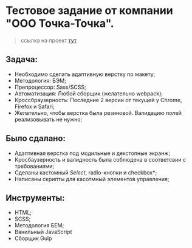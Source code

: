 ﻿# Тестовое задание от компании "ООО Точка-Точка". 
> ссылка на проект <a href="https://isaagverdiev.github.io/Test-task/">тут</a>

## Задача:
- Необходимо сделать адаптивную верстку по макету;
- Методология: БЭМ;
- Препроцессор: Sass/SCSS;
- Автоматизация: Любой сборщик (желательно webpack);
- Кроссбраузерность: Последние 2 версии от текущей у Chrome, Firefox и Safari;
- Желательно, чтобы верстка была резиновой. Валидацию полей реализовывать не нужно;

## Было сдалано:
- Адаптивная верстка под модильные и декстопные экранж;
- Кросбаузерность и валидность была соблюдена в соответсвии с требованиями;
- Сделаны кастомный *Select*, radio-кнопки и checkbox*;
- Написаны скрипты для касотмный элементов управления;

## Инструменты:
- HTML;
- SCSS;
- Методология БЕМ;
- Ванильный JavaScript
- Сборщик Gulp
